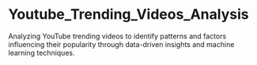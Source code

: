 # Youtube_Trending_Videos_Analysis
Analyzing YouTube trending videos to identify patterns and factors influencing their popularity through data-driven insights and machine learning techniques.

